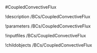 <!-- MOOSE Object Documentation Stub: Remove this when content is added. -->
#CoupledConvectiveFlux

!description /BCs/CoupledConvectiveFlux

!parameters /BCs/CoupledConvectiveFlux

!inputfiles /BCs/CoupledConvectiveFlux

!childobjects /BCs/CoupledConvectiveFlux

